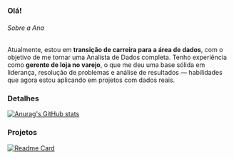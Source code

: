 ### Olá!

###### Sobre a Ana
Atualmente, estou em **transição de carreira para a área de dados**, com o objetivo de me tornar uma Analista de Dados completa. Tenho experiência como **gerente de loja no varejo**, o que me deu uma base sólida em liderança, resolução de problemas e análise de resultados — habilidades que agora estou aplicando em projetos com dados reais.


### Detalhes
[![Anurag's GitHub stats](https://github-readme-stats.vercel.app/api?username=Anac95&show_icons=true&theme=dark)](https://github.com/anuraghazra/github-readme-stats)

### Projetos

[![Readme Card](https://github-readme-stats.vercel.app/api/pin/?username=Anac95&repo=RestauranteDB.github.io&theme=dark)](https://github.com/anuraghazra/github-readme-stats)
